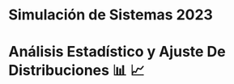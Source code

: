 # Simulación de Sistemas 2023
# Análisis Estadístico y Ajuste De Distribuciones :bar_chart: :chart_with_upwards_trend:
